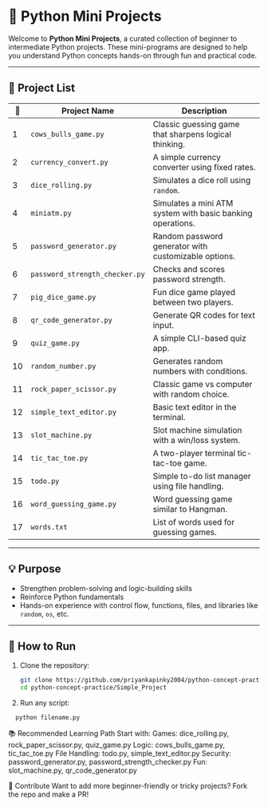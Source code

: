 # 🐍 Python Mini Projects

Welcome to **Python Mini Projects**, a curated collection of beginner to intermediate Python projects. These mini-programs are designed to help you understand Python concepts hands-on through fun and practical code.

---

## 🧰 Project List

| 🔢 | Project Name                    | Description |
|----|--------------------------------|-------------|
| 1  | `cows_bulls_game.py`           | Classic guessing game that sharpens logical thinking. |
| 2  | `currency_convert.py`          | A simple currency converter using fixed rates. |
| 3  | `dice_rolling.py`              | Simulates a dice roll using `random`. |
| 4  | `miniatm.py`                   | Simulates a mini ATM system with basic banking operations. |
| 5  | `password_generator.py`        | Random password generator with customizable options. |
| 6  | `password_strength_checker.py` | Checks and scores password strength. |
| 7  | `pig_dice_game.py`             | Fun dice game played between two players. |
| 8  | `qr_code_generator.py`         | Generate QR codes for text input. |
| 9  | `quiz_game.py`                 | A simple CLI-based quiz app. |
| 10 | `random_number.py`             | Generates random numbers with conditions. |
| 11 | `rock_paper_scissor.py`        | Classic game vs computer with random choice. |
| 12 | `simple_text_editor.py`        | Basic text editor in the terminal. |
| 13 | `slot_machine.py`              | Slot machine simulation with a win/loss system. |
| 14 | `tic_tac_toe.py`               | A two-player terminal tic-tac-toe game. |
| 15 | `todo.py`                      | Simple to-do list manager using file handling. |
| 16 | `word_guessing_game.py`        | Word guessing game similar to Hangman. |
| 17 | `words.txt`                    | List of words used for guessing games. |

---

## 💡 Purpose

- Strengthen problem-solving and logic-building skills
- Reinforce Python fundamentals
- Hands-on experience with control flow, functions, files, and libraries like `random`, `os`, etc.

---

## 🎯 How to Run

1. Clone the repository:
   ```bash
   git clone https://github.com/priyankapinky2004/python-concept-practice.git
   cd python-concept-practice/Simple_Project
2. Run any script:
 ```bash
   python filename.py
```

📚 Recommended Learning Path
Start with:
Games: dice_rolling.py, rock_paper_scissor.py, quiz_game.py
Logic: cows_bulls_game.py, tic_tac_toe.py
File Handling: todo.py, simple_text_editor.py
Security: password_generator.py, password_strength_checker.py
Fun: slot_machine.py, qr_code_generator.py

🤝 Contribute
Want to add more beginner-friendly or tricky projects? Fork the repo and make a PR!


